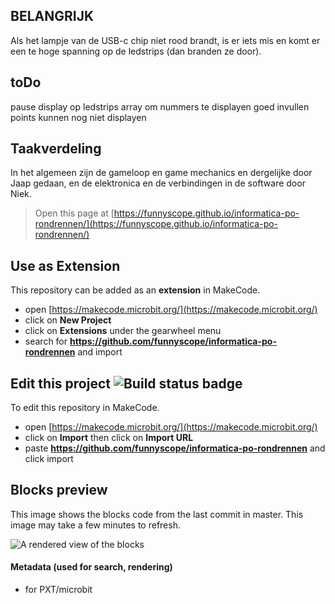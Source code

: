 ## BELANGRIJK
Als het lampje van de USB-c chip niet rood brandt, is er iets mis en komt er een te hoge spanning op de ledstrips (dan branden ze door). 

## toDo
pause display op ledstrips
array om nummers te displayen goed invullen
points kunnen nog niet displayen

## Taakverdeling
In het algemeen zijn de gameloop en game mechanics en dergelijke door Jaap gedaan, en de elektronica en de verbindingen in de software door Niek.

> Open this page at [https://funnyscope.github.io/informatica-po-rondrennen/](https://funnyscope.github.io/informatica-po-rondrennen/)


## Use as Extension

This repository can be added as an **extension** in MakeCode.

* open [https://makecode.microbit.org/](https://makecode.microbit.org/)
* click on **New Project**
* click on **Extensions** under the gearwheel menu
* search for **https://github.com/funnyscope/informatica-po-rondrennen** and import

## Edit this project ![Build status badge](https://github.com/funnyscope/informatica-po-rondrennen/workflows/MakeCode/badge.svg)

To edit this repository in MakeCode.

* open [https://makecode.microbit.org/](https://makecode.microbit.org/)
* click on **Import** then click on **Import URL**
* paste **https://github.com/funnyscope/informatica-po-rondrennen** and click import

## Blocks preview

This image shows the blocks code from the last commit in master.
This image may take a few minutes to refresh.

![A rendered view of the blocks](https://github.com/funnyscope/informatica-po-rondrennen/raw/master/.github/makecode/blocks.png)

#### Metadata (used for search, rendering)

* for PXT/microbit
<script src="https://makecode.com/gh-pages-embed.js"></script><script>makeCodeRender("{{ site.makecode.home_url }}", "{{ site.github.owner_name }}/{{ site.github.repository_name }}");</script>
